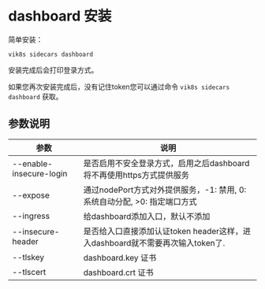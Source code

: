 # dashboard 安装

简单安装：
```shell script
vik8s sidecars dashboard 
```
安装完成后会打印登录方式。

如果您再次安装完成后，没有记住token您可以通过命令 `vik8s sidecars dashboard` 获取。

## 参数说明

| 参数 | 说明 |
| --- | --- |
| --enable-insecure-login| 是否启用不安全登录方式，启用之后dashboard将不再使用https方式提供服务 |
| --expose | 通过nodePort方式对外提供服务，-1: 禁用, 0: 系统自动分配, >0: 指定端口方式 |
| --ingress | 给dashboard添加入口，默认不添加 |
| --insecure-header | 是否给入口直接添加认证token header这样，进入dashboard就不需要再次输入token了. |
| --tlskey | dashboard.key  证书 |               
| --tlscert | dashboard.crt 证书 |